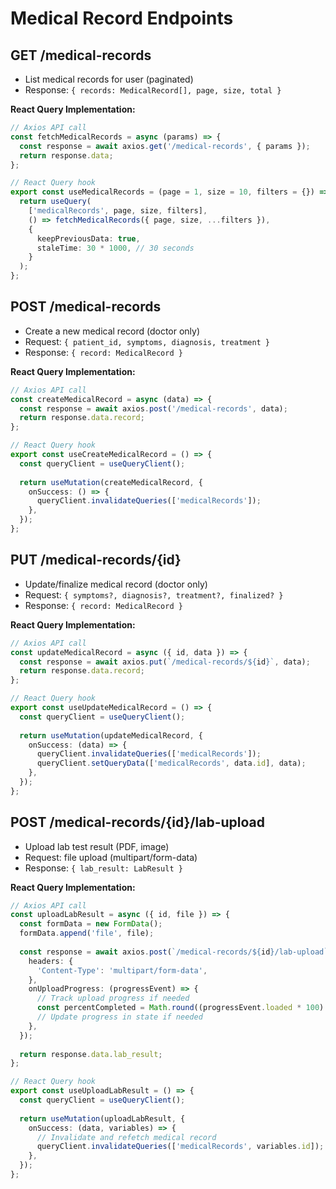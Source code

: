 # Medical Record Endpoints

## GET /medical-records
- List medical records for user (paginated)
- Response: `{ records: MedicalRecord[], page, size, total }`

**React Query Implementation:**
```typescript
// Axios API call
const fetchMedicalRecords = async (params) => {
  const response = await axios.get('/medical-records', { params });
  return response.data;
};

// React Query hook
export const useMedicalRecords = (page = 1, size = 10, filters = {}) => {
  return useQuery(
    ['medicalRecords', page, size, filters],
    () => fetchMedicalRecords({ page, size, ...filters }),
    {
      keepPreviousData: true,
      staleTime: 30 * 1000, // 30 seconds
    }
  );
};
```

## POST /medical-records
- Create a new medical record (doctor only)
- Request: `{ patient_id, symptoms, diagnosis, treatment }`
- Response: `{ record: MedicalRecord }`

**React Query Implementation:**
```typescript
// Axios API call
const createMedicalRecord = async (data) => {
  const response = await axios.post('/medical-records', data);
  return response.data.record;
};

// React Query hook
export const useCreateMedicalRecord = () => {
  const queryClient = useQueryClient();
  
  return useMutation(createMedicalRecord, {
    onSuccess: () => {
      queryClient.invalidateQueries(['medicalRecords']);
    },
  });
};
```

## PUT /medical-records/{id}
- Update/finalize medical record (doctor only)
- Request: `{ symptoms?, diagnosis?, treatment?, finalized? }`
- Response: `{ record: MedicalRecord }`

**React Query Implementation:**
```typescript
// Axios API call
const updateMedicalRecord = async ({ id, data }) => {
  const response = await axios.put(`/medical-records/${id}`, data);
  return response.data.record;
};

// React Query hook
export const useUpdateMedicalRecord = () => {
  const queryClient = useQueryClient();
  
  return useMutation(updateMedicalRecord, {
    onSuccess: (data) => {
      queryClient.invalidateQueries(['medicalRecords']);
      queryClient.setQueryData(['medicalRecords', data.id], data);
    },
  });
};
```

## POST /medical-records/{id}/lab-upload
- Upload lab test result (PDF, image)
- Request: file upload (multipart/form-data)
- Response: `{ lab_result: LabResult }`

**React Query Implementation:**
```typescript
// Axios API call
const uploadLabResult = async ({ id, file }) => {
  const formData = new FormData();
  formData.append('file', file);
  
  const response = await axios.post(`/medical-records/${id}/lab-upload`, formData, {
    headers: {
      'Content-Type': 'multipart/form-data',
    },
    onUploadProgress: (progressEvent) => {
      // Track upload progress if needed
      const percentCompleted = Math.round((progressEvent.loaded * 100) / progressEvent.total);
      // Update progress in state if needed
    },
  });
  
  return response.data.lab_result;
};

// React Query hook
export const useUploadLabResult = () => {
  const queryClient = useQueryClient();
  
  return useMutation(uploadLabResult, {
    onSuccess: (data, variables) => {
      // Invalidate and refetch medical record
      queryClient.invalidateQueries(['medicalRecords', variables.id]);
    },
  });
};
``` 